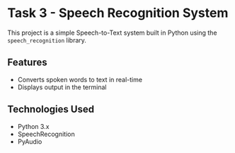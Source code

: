 # Task 3 - Speech Recognition System

This project is a simple Speech-to-Text system built in Python using the `speech_recognition` library.

## Features
- Converts spoken words to text in real-time
- Displays output in the terminal

## Technologies Used
- Python 3.x
- SpeechRecognition
- PyAudio


